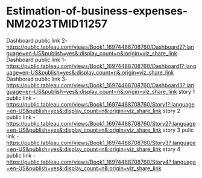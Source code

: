 # Estimation-of-business-expenses-NM2023TMID11257

Dashboard public link 2- https://public.tableau.com/views/Book1_16974488708760/Dashboard2?:language=en-US&publish=yes&:display_count=n&:origin=viz_share_link
Dashboard public link 1-https://public.tableau.com/views/Book1_16974488708760/Dashboard1?:language=en-US&publish=yes&:display_count=n&:origin=viz_share_link
Dashborad public link 3-https://public.tableau.com/views/Book1_16974488708760/Dashboard3?:language=en-US&publish=yes&:display_count=n&:origin=viz_share_link
story 1 public link    - https://public.tableau.com/views/Book1_16974488708760/Story1?:language=en-US&publish=yes&:display_count=n&:origin=viz_share_link
story 2 public link    -https://public.tableau.com/views/Book1_16974488708760/Story2?:language=en-US&publish=yes&:display_count=n&:origin=viz_share_link
story 3 pulic link     -https://public.tableau.com/views/Book1_16974488708760/Story3?:language=en-US&publish=yes&:display_count=n&:origin=viz_share_link
story 4 public link     -https://public.tableau.com/views/Book1_16974488708760/Story4?:language=en-US&publish=yes&:display_count=n&:origin=viz_share_link
